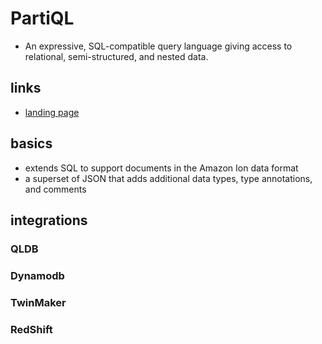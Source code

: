 # PartiQL

- An expressive, SQL-compatible query language giving access to relational, semi-structured, and nested data.

## links

- [landing page](https://partiql.org/)

## basics

- extends SQL to support documents in the Amazon Ion data format
- a superset of JSON that adds additional data types, type annotations, and comments

## integrations

### QLDB

### Dynamodb

### TwinMaker

### RedShift

